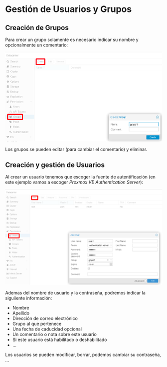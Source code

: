 # Gestión de Usuarios y Grupos

## Creación de Grupos

Para crear un grupo solamente es necesario indicar su nombre y opcionalmente un comentario:

![usuarios](img/usuario3.png)

Los grupos se pueden editar (para cambiar el comentario) y eliminar.

## Creación y gestión de Usuarios

Al crear un usuario tenemos que escoger la fuente de autentificación (en este ejemplo vamos a escoger *Proxmox VE Authentication Server*):

![usuarios](img/usuario4.png)

Ademas del nombre de usuario y la contraseña, podremos indicar la siguiiente información:

* Nombre
* Apellido
* Dirección de correo electrónico
* Grupo al que pertenece
* Una fecha de caducidad opcional
* Un comentario o nota sobre este usuario
* Si este usuario está habilitado o deshabilitado
* ...

Los usuarios se pueden modificar, borrar, podemos cambiar su contraseña, ...

